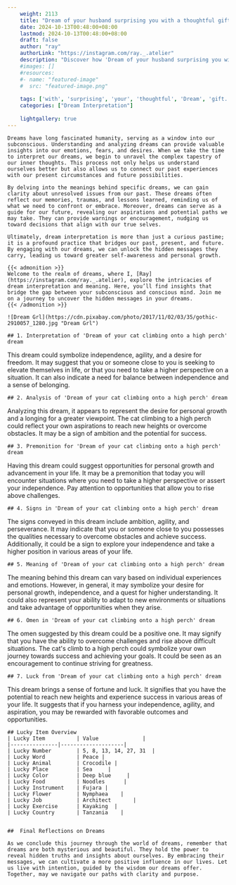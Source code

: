 ```yaml
---
    weight: 2113
    title: "Dream of your husband surprising you with a thoughtful gift."  # Assuming 'title' column exists
    date: 2024-10-13T00:48:00+08:00
    lastmod: 2024-10-13T00:48:00+08:00
    draft: false
    author: "ray"
    authorLink: "https://instagram.com/ray._.atelier"
    description: "Discover how 'Dream of your husband surprising you with a thoughtful gift.' can interpret your future and uncover its significant meanings in your life."
    #images: []
    #resources:
    #- name: "featured-image"
    #  src: "featured-image.png"
    
    tags: ['with', 'surprising', 'your', 'thoughtful', 'Dream', 'gift.', 'husband', 'a', 'of', 'you']
    categories: ["Dream Interpretation"]
    
    lightgallery: true
---
```

    
    Dreams have long fascinated humanity, serving as a window into our subconscious. Understanding and analyzing dreams can provide valuable insights into our emotions, fears, and desires. When we take the time to interpret our dreams, we begin to unravel the complex tapestry of our inner thoughts. This process not only helps us understand ourselves better but also allows us to connect our past experiences with our present circumstances and future possibilities.
    
    By delving into the meanings behind specific dreams, we can gain clarity about unresolved issues from our past. These dreams often reflect our memories, traumas, and lessons learned, reminding us of what we need to confront or embrace. Moreover, dreams can serve as a guide for our future, revealing our aspirations and potential paths we may take. They can provide warnings or encouragement, nudging us toward decisions that align with our true selves.
    
    Ultimately, dream interpretation is more than just a curious pastime; it is a profound practice that bridges our past, present, and future. By engaging with our dreams, we can unlock the hidden messages they carry, leading us toward greater self-awareness and personal growth.
    
    {{< admonition >}}
    Welcome to the realm of dreams, where I, [Ray](https://instagram.com/ray._.atelier), explore the intricacies of dream interpretation and meaning. Here, you’ll find insights that bridge the gap between your subconscious and conscious mind. Join me on a journey to uncover the hidden messages in your dreams.
    {{< /admonition >}}
    
    ![Dream Grl](https://cdn.pixabay.com/photo/2017/11/02/03/35/gothic-2910057_1280.jpg "Dream Grl")
    
    ## 1. Interpretation of 'Dream of your cat climbing onto a high perch' dream
    
This dream could symbolize independence, agility, and a desire for freedom. It may suggest that you or someone close to you is seeking to elevate themselves in life, or that you need to take a higher perspective on a situation. It can also indicate a need for balance between independence and a sense of belonging.
    
    ## 2. Analysis of 'Dream of your cat climbing onto a high perch' dream
    
Analyzing this dream, it appears to represent the desire for personal growth and a longing for a greater viewpoint. The cat climbing to a high perch could reflect your own aspirations to reach new heights or overcome obstacles. It may be a sign of ambition and the potential for success.
    
    ## 3. Premonition for 'Dream of your cat climbing onto a high perch' dream
    
Having this dream could suggest opportunities for personal growth and advancement in your life. It may be a premonition that today you will encounter situations where you need to take a higher perspective or assert your independence. Pay attention to opportunities that allow you to rise above challenges.
    
    ## 4. Signs in 'Dream of your cat climbing onto a high perch' dream
    
The signs conveyed in this dream include ambition, agility, and perseverance. It may indicate that you or someone close to you possesses the qualities necessary to overcome obstacles and achieve success. Additionally, it could be a sign to explore your independence and take a higher position in various areas of your life.
    
    ## 5. Meaning of 'Dream of your cat climbing onto a high perch' dream
    
The meaning behind this dream can vary based on individual experiences and emotions. However, in general, it may symbolize your desire for personal growth, independence, and a quest for higher understanding. It could also represent your ability to adapt to new environments or situations and take advantage of opportunities when they arise.
    
    ## 6. Omen in 'Dream of your cat climbing onto a high perch' dream
    
The omen suggested by this dream could be a positive one. It may signify that you have the ability to overcome challenges and rise above difficult situations. The cat's climb to a high perch could symbolize your own journey towards success and achieving your goals. It could be seen as an encouragement to continue striving for greatness.
    
    ## 7. Luck from 'Dream of your cat climbing onto a high perch' dream
    
This dream brings a sense of fortune and luck. It signifies that you have the potential to reach new heights and experience success in various areas of your life. It suggests that if you harness your independence, agility, and aspiration, you may be rewarded with favorable outcomes and opportunities.
    
    ## Lucky Item Overview
    | Lucky Item          | Value              |
    |---------------|--------------------|
    | Lucky Number        | 5, 8, 13, 14, 27, 31  |
    | Lucky Word          | Peace |
    | Lucky Animal        | Crocodile |
    | Lucky Place         | Sea     |
    | Lucky Color         | Deep blue     |
    | Lucky Food          | Noodles      |
    | Lucky Instrument    | Fujara |
    | Lucky Flower        | Nymphaea    |
    | Lucky Job           | Architect       |
    | Lucky Exercise      | Kayaking  |
    | Lucky Country       | Tanzania    |
    
    
    ##  Final Reflections on Dreams
    
    As we conclude this journey through the world of dreams, remember that dreams are both mysterious and beautiful. They hold the power to reveal hidden truths and insights about ourselves. By embracing their messages, we can cultivate a more positive influence in our lives. Let us live with intention, guided by the wisdom our dreams offer. Together, may we navigate our paths with clarity and purpose.
    